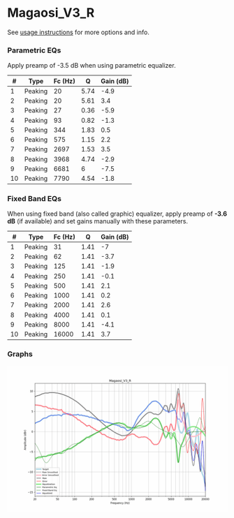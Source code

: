 # Magaosi_V3_R
See [usage instructions](https://github.com/jaakkopasanen/AutoEq#usage) for more options and info.

### Parametric EQs
Apply preamp of -3.5 dB when using parametric equalizer.

|   # | Type    |   Fc (Hz) |    Q |   Gain (dB) |
|-----|---------|-----------|------|-------------|
|   1 | Peaking |        20 | 5.74 |        -4.9 |
|   2 | Peaking |        20 | 5.61 |         3.4 |
|   3 | Peaking |        27 | 0.36 |        -5.9 |
|   4 | Peaking |        93 | 0.82 |        -1.3 |
|   5 | Peaking |       344 | 1.83 |         0.5 |
|   6 | Peaking |       575 | 1.15 |         2.2 |
|   7 | Peaking |      2697 | 1.53 |         3.5 |
|   8 | Peaking |      3968 | 4.74 |        -2.9 |
|   9 | Peaking |      6681 | 6    |        -7.5 |
|  10 | Peaking |      7790 | 4.54 |        -1.8 |

### Fixed Band EQs
When using fixed band (also called graphic) equalizer, apply preamp of **-3.6 dB** (if available) and set gains manually with these parameters.

|   # | Type    |   Fc (Hz) |    Q |   Gain (dB) |
|-----|---------|-----------|------|-------------|
|   1 | Peaking |        31 | 1.41 |        -7   |
|   2 | Peaking |        62 | 1.41 |        -3.7 |
|   3 | Peaking |       125 | 1.41 |        -1.9 |
|   4 | Peaking |       250 | 1.41 |        -0.1 |
|   5 | Peaking |       500 | 1.41 |         2.1 |
|   6 | Peaking |      1000 | 1.41 |         0.2 |
|   7 | Peaking |      2000 | 1.41 |         2.6 |
|   8 | Peaking |      4000 | 1.41 |         0.1 |
|   9 | Peaking |      8000 | 1.41 |        -4.1 |
|  10 | Peaking |     16000 | 1.41 |         3.7 |

### Graphs
![](./Magaosi_V3_R.png)
